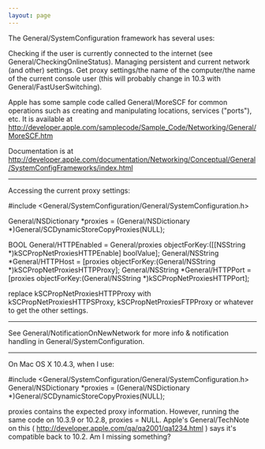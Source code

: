 ```yaml
---
layout: page
---
```




The General/SystemConfiguration framework has several uses:

Checking if the user is currently connected to the internet (see General/CheckingOnlineStatus).
Managing persistent and current network (and other) settings.
Get proxy settings/the name of the computer/the name of the current console user (this will probably change in 10.3 with General/FastUserSwitching).

Apple has some sample code called General/MoreSCF for common operations such as creating and manipulating locations, services ("ports"), etc. It is available at http://developer.apple.com/samplecode/Sample_Code/Networking/General/MoreSCF.htm

Documentation is at http://developer.apple.com/documentation/Networking/Conceptual/General/SystemConfigFrameworks/index.html

----

Accessing the current proxy settings:

    
#include <General/SystemConfiguration/General/SystemConfiguration.h>

General/NSDictionary *proxies = (General/NSDictionary *)General/SCDynamicStoreCopyProxies(NULL);

BOOL General/HTTPEnabled = General/proxies objectForKey:([[NSString *)kSCPropNetProxiesHTTPEnable] boolValue];
General/NSString *General/HTTPHost = [proxies objectForKey:(General/NSString *)kSCPropNetProxiesHTTPProxy];
General/NSString *General/HTTPPort = [proxies objectForKey:(General/NSString *)kSCPropNetProxiesHTTPPort];



replace kSCPropNetProxiesHTTPProxy with kSCPropNetProxiesHTTPSProxy, kSCPropNetProxiesFTPProxy or whatever to get the other settings.

----

See General/NotificationOnNewNetwork for more info & notification handling in General/SystemConfiguration.

----

On Mac OS X 10.4.3, when I use:

    
#include <General/SystemConfiguration/General/SystemConfiguration.h>
General/NSDictionary *proxies = (General/NSDictionary *)General/SCDynamicStoreCopyProxies(NULL);


proxies contains the expected proxy information. However, running the same code on 10.3.9 or 10.2.8, proxies = NULL. Apple's General/TechNote on this ( http://developer.apple.com/qa/qa2001/qa1234.html ) says it's compatible back to 10.2. Am I missing something?